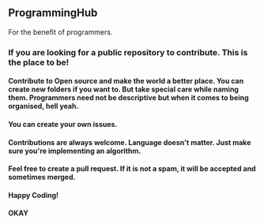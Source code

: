 ## ProgrammingHub
For the benefit of programmers.

### If you are looking for a public repository to contribute. This is the place to be!

#### Contribute to Open source and make the world a better place. You can create new folders if you want to. But take special care while naming them. Programmers need not be descriptive but when it comes to being organised, hell yeah.

#### You can create your own issues.

#### Contributions are always welcome. Language doesn't matter. Just make sure you're implementing an algorithm.

#### Feel free to create a pull request. If it is not a spam, it will be accepted and sometimes merged.

#### Happy Coding!
#### OKAY
